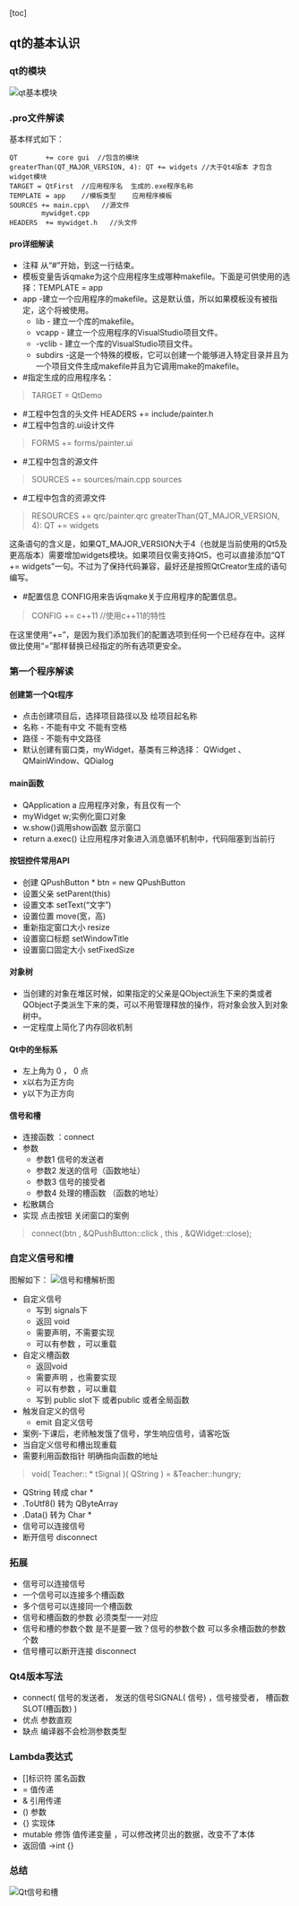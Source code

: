 [toc]
## qt的基本认识
### qt的模块

![qt基本模块](./asserts/Qt5_模块.png)

### .pro文件解读
基本样式如下：
```
QT       += core gui  //包含的模块
greaterThan(QT_MAJOR_VERSION, 4): QT += widgets //大于Qt4版本 才包含widget模块
TARGET = QtFirst  //应用程序名  生成的.exe程序名称
TEMPLATE = app    //模板类型    应用程序模板
SOURCES += main.cpp\   //源文件
        mywidget.cpp
HEADERS  += mywidget.h   //头文件

```

#### pro详细解读
- 注释
从“#”开始，到这一行结束。
-	模板变量告诉qmake为这个应用程序生成哪种makefile。下面是可供使用的选择：TEMPLATE = app
-	app -建立一个应用程序的makefile。这是默认值，所以如果模板没有被指定，这个将被使用。
    - 	lib - 建立一个库的makefile。
    - vcapp - 建立一个应用程序的VisualStudio项目文件。
    - -vclib - 建立一个库的VisualStudio项目文件。
    - subdirs -这是一个特殊的模板，它可以创建一个能够进入特定目录并且为一个项目文件生成makefile并且为它调用make的makefile。
- 	#指定生成的应用程序名： 
> TARGET = QtDemo
- 	#工程中包含的头文件
HEADERS += include/painter.h
-	#工程中包含的.ui设计文件
>FORMS += forms/painter.ui
-	#工程中包含的源文件
>SOURCES += sources/main.cpp sources
- 	#工程中包含的资源文件
> RESOURCES += qrc/painter.qrc
>	greaterThan(QT_MAJOR_VERSION, 4): QT += widgets

这条语句的含义是，如果QT_MAJOR_VERSION大于4（也就是当前使用的Qt5及更高版本）需要增加widgets模块。如果项目仅需支持Qt5，也可以直接添加“QT += widgets”一句。不过为了保持代码兼容，最好还是按照QtCreator生成的语句编写。
-	#配置信息
CONFIG用来告诉qmake关于应用程序的配置信息。
> CONFIG += c++11	//使用c++11的特性

在这里使用“+=”，是因为我们添加我们的配置选项到任何一个已经存在中。这样做比使用“=”那样替换已经指定的所有选项更安全。

### 第一个程序解读
#### 创建第一个Qt程序
-	点击创建项目后，选择项目路径以及 给项目起名称
-	名称 -  不能有中文 不能有空格
-	路径 -  不能有中文路径
-	默认创建有窗口类，myWidget，基类有三种选择： QWidget 、QMainWindow、QDialog
#### main函数
- 	QApplication a  应用程序对象，有且仅有一个
- 	myWidget w;实例化窗口对象
-	w.show()调用show函数 显示窗口
- 	return a.exec() 让应用程序对象进入消息循环机制中，代码阻塞到当前行
#### 按钮控件常用API
- 创建 QPushButton * btn = new QPushButton
- 设置父亲  setParent(this)
- 	设置文本  setText(“文字”)
- 设置位置  move(宽，高)
- 	重新指定窗口大小  resize
- 	设置窗口标题 setWindowTitle
- 设置窗口固定大小 setFixedSize
#### 对象树
-	当创建的对象在堆区时候，如果指定的父亲是QObject派生下来的类或者QObject子类派生下来的类，可以不用管理释放的操作，将对象会放入到对象树中。
- 一定程度上简化了内存回收机制
#### Qt中的坐标系
- 左上角为 0 ， 0 点
-	x以右为正方向
-	y以下为正方向
#### 信号和槽
- 连接函数 ：connect
-	参数  
    -	参数1  信号的发送者
    -	参数2  发送的信号（函数地址）
    -	参数3  信号的接受者
    -	参数4  处理的槽函数 （函数的地址）
-	松散耦合
- 实现 点击按钮 关闭窗口的案例
>connect(btn ,  &QPushButton::click , this , &QWidget::close);

### 自定义信号和槽
图解如下：
![信号和槽解析图](./asserts/信号和槽解析图.png)

- 自定义信号
    -	写到 signals下
    -	返回 void
    -	需要声明，不需要实现
    -	可以有参数	，可以重载
-  自定义槽函数
    -	返回void
    -	需要声明 ，也需要实现
    -	可以有参数 ，可以重载
    -	写到 public slot下 或者public 或者全局函数
-	触发自定义的信号
    -	emit 自定义信号
-	案例-下课后，老师触发饿了信号，学生响应信号，请客吃饭
-	当自定义信号和槽出现重载
   - 需要利用函数指针 明确指向函数的地址
>void( Teacher:: * tSignal )( QString ) = &Teacher::hungry;

- QString 转成  char *     
-	.ToUtf8() 转为 QByteArray
-	.Data() 转为 Char *
- 信号可以连接信号 
- 断开信号  disconnect
  
### 拓展

- 信号可以连接信号
- 一个信号可以连接多个槽函数
- 	多个信号可以连接同一个槽函数
- 	信号和槽函数的参数 必须类型一一对应
- 信号和槽的参数个数  是不是要一致？信号的参数个数 可以多余槽函数的参数个数
- 	信号槽可以断开连接  disconnect
### Qt4版本写法
-	connect( 信号的发送者， 发送的信号SIGNAL( 信号) ，信号接受者， 槽函数SLOT(槽函数)  )
-	优点 参数直观
-	缺点 编译器不会检测参数类型
### Lambda表达式
-	[]标识符  匿名函数 
-	 = 值传递
-	& 引用传递
-	() 参数 
-	{} 实现体
-	mutable 修饰 值传递变量 ，可以修改拷贝出的数据，改变不了本体
-	返回值 []() ->int {}


### 总结

![Qt信号和槽](./asserts/Qt信号和槽.png)